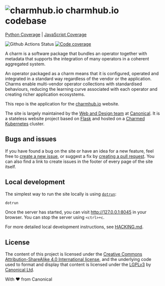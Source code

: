 # ![charmhub.io](https://user-images.githubusercontent.com/6353928/94026467-9dff1480-fdb1-11ea-8026-e866246815fc.png "Charmhub") charmhub.io codebase

[Python Coverage](https://canonical.github.io/charmhub.io/coverage/python) | [JavaScript Coverage](https://canonical.github.io/charmhub.io/js)

![Github Actions Status](https://github.com/canonical-web-and-design/charmhub.io/workflows/PR%20checks/badge.svg?branch=main) [![Code coverage](https://codecov.io/gh/canonical-web-and-design/charmhub.io/branch/main/graph/badge.svg)](https://codecov.io/gh/canonical-web-and-design/charmhub.io)

A charm is a software package that bundles an operator together with metadata that supports the integration of many operators in a coherent aggregated system.

An operator packaged as a charm means that it is configured, operated and integrated in a standard way regardless of the vendor or the application. Charms enable multi-vendor operator collections with standardised behaviours, reducing the learning curve associated with each operator and creating richer application ecosystems.

This repo is the application for the [charmhub.io](https://charmhub.io) website.

The site is largely maintained by the [Web and Design team](https://ubuntu.com/blog/topics/design) at [Canonical](https://www.canonical.com). It is a stateless website project based on [Flask](https://flask.palletsprojects.com/en/1.1.x/) and hosted on a [Charmed Kubernetes](https://ubuntu.com/kubernetes) cluster.


## Bugs and issues

If you have found a bug on the site or have an idea for a new feature, feel free to [create a new issue](https://github.com/canonical-web-and-design/charmhub.io/issues/new), or suggest a fix by [creating a pull request](https://help.github.com/articles/creating-a-pull-request/). You can also find a link to create issues in the footer of every page of the site itself.


## Local development

The simplest way to run the site locally is using [`dotrun`](https://github.com/canonical/dotrun):

```bash
dotrun
```

Once the server has started, you can visit <http://127.0.0.1:8045> in your browser. You can stop the server using `<ctrl>+c`.

For more detailed local development instructions, see [HACKING.md](HACKING.md).

## License

The content of this project is licensed under the [Creative Commons Attribution-ShareAlike 4.0 International license](https://creativecommons.org/licenses/by-sa/4.0/), and the underlying code used to format and display that content is licensed under the [LGPLv3](http://opensource.org/licenses/lgpl-3.0) by [Canonical Ltd](http://www.canonical.com/).


With ♥ from Canonical
